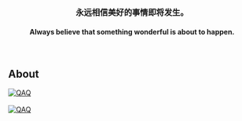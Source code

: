 
<div align="center">
  <h3>永远相信美好的事情即将发生。</h3>
  <h4>Always believe that something wonderful is about to happen. </h4>
</div>

<br />

## About

<div>
  <a href="https://github.com/hwxlikemi">
    <img src="https://streak-stats.demolab.com?user=hwxlikemi&theme=tokyonight&hide_border=true&border_radius=5&locale=zh_Hans&card_width=700" alt="QAQ">
  </a>
</div>

<br />

<div>
  <a href="https://github.com/hwxlikemi">
    <img src="https://github-readme-stats-neon-psi-82.vercel.app/api?username=hwxlikemi&show_icons=true&hide_border=true&icon_color=586069&title_color=a0a9af" alt="QAQ">
  </a>
</div>

